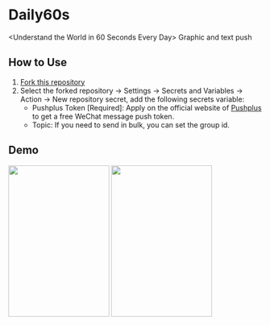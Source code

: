 # Daily60s
<Understand the World in 60 Seconds Every Day> Graphic and text push

## How to Use
1. [Fork this repository](https://github.com/yanyaoli/Daily60s)
2. Select the forked repository -> Settings -> Secrets and Variables -> Action -> New repository secret, add the following secrets variable:
   - Pushplus Token [Required]: Apply on the official website of [Pushplus](https://pushplus.hxtrip.com/) to get a free WeChat message push token.
   - Topic: If you need to send in bulk, you can set the group id.

## Demo
<div>
  <img src="https://github.com/ooyq/daily60s/assets/120553430/8603cd6d-4f97-4740-bf2c-8be0709146cc" height="300" width="200" />
  <img src="https://github.com/ooyq/daily60s/assets/120553430/8adcae36-1442-4811-b013-db9dfd390d62"height="300" width="200" />
</div>
